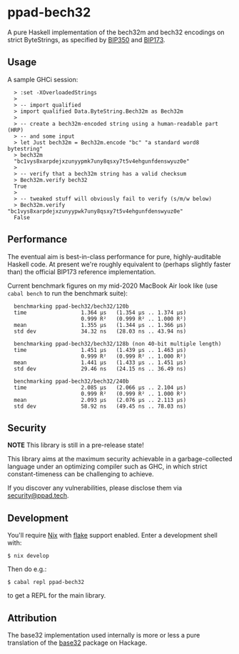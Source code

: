 # ppad-bech32

A pure Haskell implementation of the bech32m and bech32 encodings on
strict ByteStrings, as specified by [BIP350][bi350] and [BIP173][bi173].

## Usage

A sample GHCi session:

```
  > :set -XOverloadedStrings
  >
  > -- import qualified
  > import qualified Data.ByteString.Bech32m as Bech32m
  >
  > -- create a bech32m-encoded string using a human-readable part (HRP)
  > -- and some input
  > let Just bech32m = Bech32m.encode "bc" "a standard word8 bytestring"
  > bech32m
  "bc1vys8xarpdejxzunyypmk7uny8qsxy7t5v4ehgunfdenswyuz0e"
  >
  > -- verify that a bech32m string has a valid checksum
  > Bech32m.verify bech32
  True
  >
  > -- tweaked stuff will obviously fail to verify (s/m/w below)
  > Bech32m.verify "bc1vys8xarpdejxzunyypwk7uny8qsxy7t5v4ehgunfdenswyuz0e"
  False
```

## Performance

The eventual aim is best-in-class performance for pure, highly-auditable
Haskell code. At present we're roughly equivalent to (perhaps slightly
faster than) the official BIP173 reference implementation.

Current benchmark figures on my mid-2020 MacBook Air look like (use
`cabal bench` to run the benchmark suite):

```
  benchmarking ppad-bech32/bech32/120b
  time                 1.364 μs   (1.354 μs .. 1.374 μs)
                       0.999 R²   (0.999 R² .. 1.000 R²)
  mean                 1.355 μs   (1.344 μs .. 1.366 μs)
  std dev              34.32 ns   (28.03 ns .. 43.94 ns)

  benchmarking ppad-bech32/bech32/128b (non 40-bit multiple length)
  time                 1.451 μs   (1.439 μs .. 1.463 μs)
                       0.999 R²   (0.999 R² .. 1.000 R²)
  mean                 1.441 μs   (1.433 μs .. 1.451 μs)
  std dev              29.46 ns   (24.15 ns .. 36.49 ns)

  benchmarking ppad-bech32/bech32/240b
  time                 2.085 μs   (2.066 μs .. 2.104 μs)
                       0.999 R²   (0.999 R² .. 1.000 R²)
  mean                 2.093 μs   (2.076 μs .. 2.113 μs)
  std dev              58.92 ns   (49.45 ns .. 78.03 ns)
```

## Security

**NOTE** This library is still in a pre-release state!

This library aims at the maximum security achievable in a
garbage-collected language under an optimizing compiler such as GHC, in
which strict constant-timeness can be challenging to achieve.

If you discover any vulnerabilities, please disclose them via
security@ppad.tech.

## Development

You'll require [Nix][nixos] with [flake][flake] support enabled. Enter a
development shell with:

```
$ nix develop
```

Then do e.g.:

```
$ cabal repl ppad-bech32
```

to get a REPL for the main library.

## Attribution

The base32 implementation used internally is more or less a pure
translation of the [base32][bas32] package on Hackage.

[nixos]: https://nixos.org/
[flake]: https://nixos.org/manual/nix/unstable/command-ref/new-cli/nix3-flake.html
[bi173]: https://github.com/bitcoin/bips/blob/master/bip-0173.mediawiki
[bi350]: https://github.com/bitcoin/bips/blob/master/bip-0350.mediawiki
[bas32]: https://hackage.haskell.org/package/base32
